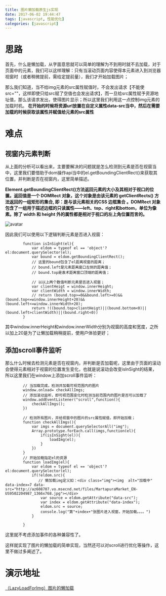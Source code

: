 ```yaml
---
title: 图片懒加载原生js实现
date: 2017-06-02 19:44:47
tags: [javascript, 性能优化]
categories: [javascript]
---
```


# 思路
首先，什么是懒加载，从字面意思就可以简单的理解为不到用时就不去加载，对于页面中的元素，我们可以这样理解：只有当滚动页面内容使得本元素进入到浏览器视窗时（或者稍微提前，需给定提前量），我们才开始加载图片；

那么我们知道，当不给img元素的src属性赋值时，不会发出请求【不能使src=""，这样即使只给src赋了空值也会发出请求】，而一旦给src属性赋予资源地址值，那么该请求发出，使得图片显示；所以这里我们利用这一点控制img元素的加载时机。
**在开始的时候将资源url放置在自定义属性data-src当中，然后在需要加载的时候获取该属性并赋值给元素的src属性**

# 难点
## 视窗内元素判断
从上面的分析可以看出来，主要要解决的问题就是怎么检测到元素是否在视窗当中，这里我们要借助于dom操作api当中的el.getBoundingClientRect()来获取其位置，并判断是否在视窗内，这里简单描述。

**Element.getBoundingClientRect()方法返回元素的大小及其相对于视口的位置。返回值是一个 DOMRect 对象，这个对象是由该元素的 getClientRects() 方法返回的一组矩形的集合, 即：是与该元素相关的CSS 边框集合 。DOMRect 对象包含了一组用于描述边框的只读属性——left、top、right和bottom，单位为像素。除了 width 和 height 外的属性都是相对于视口的左上角位置而言的。**

![avatar](https://mdn.mozillademos.org/files/15087/rect.png)

因此我们可以使用以下逻辑判断元素是否进入视窗：
```
        function isInSight(el){
            var eldom = typeof el == 'object'?el:document.querySelector(el);
            var bound = eldom.getBoundingClientRect();
            // 这里的bound包含了el距离视窗的距离；
            // bound.left是元素距离窗口左侧的距离值；
            // bound.top是袁术距离窗口顶端的距离值；

            // 以以上两个数值判断元素是否进入视窗；
            var clientHeigt = window.innerHeight;
            var clientWidth = window.innerWidth;
            // return (bound.top>=0&&bound.left>=0)&&(bound.top<=window.innerHeight+20)&&(bound.left<=window.innerWidth+20);
            return !((bound.top>clientHeigt)||(bound.bottom<0)||(bound.left>clientWidth)||(bound.right<0))
        }
```
其中window.innerHeight和window.innerWidth分别为视窗的高度和宽度，之所以加上20是为了让懒加载稍稍提前，使用户体验更好；

## 添加scroll事件监听
那么什么时候去检测元素是否在视窗内，并判断是否加载呢，这里由于页面的滚动会使得元素相对于视窗的位置发生变化，也就是说滚动会改变isInSight的结果，所以这里我们在window上添加scroll事件监听：
```
        // 当加载完成，检测并加载可视范围内的图片
        window.onload= checkAllImgs;
        // 添加滚动监听，即可视范围变化时检测当前范围内的图片是否可以加载了
        window.addEventListener("scroll",function(){
            checkAllImgs();
        })

        // 检测所有图片，并给视窗中的图片的src属性赋值，即开始加载；
        function checkAllImgs(){
            var imgs = document.querySelectorAll("img");
            Array.prototype.forEach.call(imgs,function(el){
                if(isInSight(el)){
                    loadImg(el);
                }
            })
        }
        // 开始加载指定el的资源
        function loadImg(el){
            var eldom = typeof el == 'object'?el:document.querySelector(el);
            if(!eldom.src){
               // 懒加载img定义如：<div class="img"><img  alt="加载中" data-index=7 data-src="http://az608707.vo.msecnd.net/files/MartapuraMarket_EN-US9502204987_1366x768.jpg"></div>
                var source = eldom.getAttribute("data-src");
                var index = eldom.getAttribute("data-index");
                eldom.src = source; 
                console.log("第"+index+"张图片进入视窗，开始加载。。。。")
            }
            
        }
```
这里就不考虑添加事件的各种兼容性了。

这样就实现了图片的懒加载的简单实现，当然还可以对scroll进行优化等操作，这里不做过多阐述了。

# 演示地址

[（LazyLoadForImg）图片的懒加载](https://codepen.io/hustchen/pen/ZydbRg)